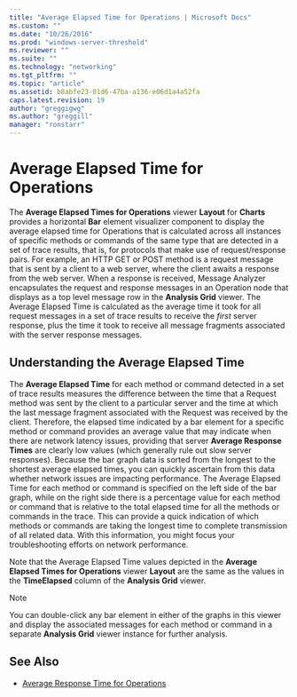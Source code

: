 ```yaml
---
title: "Average Elapsed Time for Operations | Microsoft Docs"
ms.custom: ""
ms.date: "10/26/2016"
ms.prod: "windows-server-threshold"
ms.reviewer: ""
ms.suite: ""
ms.technology: "networking"
ms.tgt_pltfrm: ""
ms.topic: "article"
ms.assetid: b8abfe23-01d6-47ba-a136-e06d1a4a52fa
caps.latest.revision: 19
author: "greggigwg"
ms.author: "greggill"
manager: "ronstarr"
---
```


# Average Elapsed Time for Operations

The **Average Elapsed Times for Operations** viewer **Layout** for **Charts** provides a horizontal **Bar** element visualizer component to display  the average elapsed time for Operations  that is calculated across all instances of  specific methods or commands  of the same type that are detected in a set of trace results, that is, for protocols that make use of request/response pairs. For example, an HTTP GET or POST method is a request message  that is sent by a client to a web server, where the client awaits a response from the web server. When a response is received, Message Analyzer encapsulates the request and response messages in an Operation node that displays as a top level message row in the **Analysis Grid** viewer. The Average Elapsed Time is calculated as the average time it took for all request messages in a set of trace results to receive the *first* server response, plus the time it took to receive all message fragments associated with the server response messages.  
  
## Understanding the Average Elapsed Time  

 The **Average Elapsed Time** for each method or command detected in a set of trace results measures the difference between the time that a  Request method was sent by the client to a particular server and the time at which the last message fragment associated with the Request was received by the client. Therefore, the elapsed time indicated by a bar element for a specific method or command provides an average value that may indicate when there are network latency issues, providing that server **Average Response Times** are clearly low values (which generally rule out slow server responses). Because the bar graph data is sorted from the longest to the shortest average elapsed times, you can quickly ascertain from this data whether network issues are impacting performance. The Average Elapsed Time for each method or command is specified on the left side of the bar graph, while on the right side there is a percentage value for each method or command that is relative to the total elapsed time for all the methods or commands in the trace. This can provide a quick indication of which methods or commands are taking the longest time to complete transmission of all related data. With this information, you might focus your troubleshooting efforts on network performance.  
  
 Note that the Average Elapsed Time values depicted in the **Average Elapsed Times for Operations** viewer **Layout** are the same as the values in the **TimeElapsed** column of the **Analysis Grid** viewer.  
  
> [!NOTE]
>  You can double-click any bar element in either of the graphs in this viewer and display the associated messages for each method or command in a separate **Analysis Grid** viewer instance for further analysis.  
  
## See Also  

- [Average Response Time for Operations](average-response-time-for-operations.md)